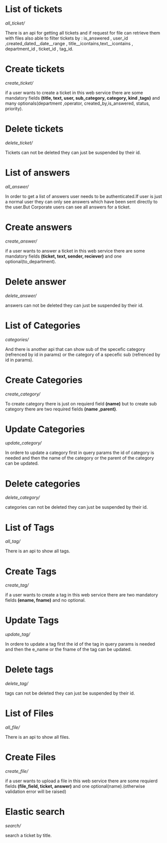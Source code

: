 # List of tickets
_all_ticket/_

There is an api for getting all tickets and if request for file can retrieve them with files also able to filter tickets by : is_answered , user_id ,created_dated__date__range , title__icontains,text__icontains , department_id , ticket_id , tag_id.
# Create tickets
_create_ticket/_

if a user wants to create a ticket in this web service there are some mandatory fields **(title, text, user, sub_category, category, kind ,tags)** and many optionals(department ,operator, created_by,is_answered,  status, priority).
# Delete tickets
_delete_ticket/_

Tickets can not be deleted they can just be suspended by their id.
# List of answers
_all_answer/_

In order to get a list of answers user needs to be authenticated.If user is just a normal user they can only see answers which have been sent directly to the user.But Corporate users can see all answers for a ticket.
# Create answers
_create_answer/_

if a user wants to answer a ticket in this web service there are some mandatory fields **(ticket, text, sender, reciever)** and one optional(to_department).
# Delete answer
_delete_answer/_

answers can not be deleted they can just be suspended by their id.
# List of Categories
_categories/_

And there is another api that can show sub of the specefic category (refrenced by id in params) or the category of  a specefic sub (refrenced by id in params).
# Create Categories
_create_category/_

To create category there is just on requierd field **(name)** but to create sub category there are two required fields **(name ,parent)**.
# Update Categories
_update_category/_

In ordere to update a category first in query params the id of category is needed and then the name of the category or the parent of the category can be updated.
# Delete categories
_delete_category/_

categories can not be deleted they can just be suspended by their id.
# List of Tags
_all_tag/_

There is an api to show all tags.
# Create Tags
_create_tag/_

if a user wants to create a tag in this web service there are two mandatory fields **(ename, fname)** and no optional.
# Update Tags
_update_tag/_

In ordere to update a tag first the id of the tag in query params is needed and then the e_name or the fname of the tag can be updated.
# Delete tags
_delete_tag/_

tags can not be deleted they can just be suspended by their id.
# List of Files
_all_file/_

There is an api to show all files.
# Create Files
_create_file/_

if a user wants to upload a file in this web service there are some requierd fields **(file_field, ticket, answer)** and one optional(name).(otherwise validation error will be raised)
# Elastic search
_search/_

search a ticket by title.